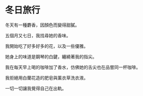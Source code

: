 # 冬日旅行

冬天有一種麝香，因顏色而變得甜膩。

五個月又七日，我找尋她的香味。

我開始吃了好多好多的花，以及一些優雅。

她身上的味道是鋼琴的白鍵，纏繞著我的指尖。

我在每天早上喝的咖啡加了香水，仿佛她的舌尖也在品嘗同一杯咖啡。

我拒絕用白蘭花造的肥皂與薰衣草洗衣液。

一切一切讓我覺得自己在出軌。

